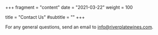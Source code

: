 +++
fragment = "content"
date = "2021-03-22"
weight = 100

title = "Contact Us"
#subtitle = ""
+++

For any general questions, send an email to [info@riverplatewines.com](mailto:info@riverplatewines.com).